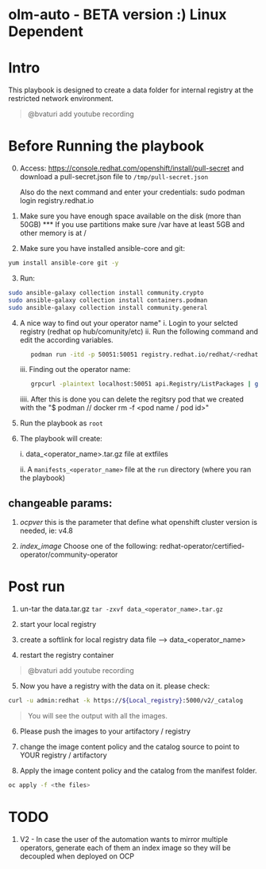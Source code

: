 # olm-auto - BETA version :) Linux Dependent
# Intro
This playbook is designed to create a data folder for internal registry at the restricted network environment.

> @bvaturi add youtube recording


# Before Running the playbook
0. Access: https://console.redhat.com/openshift/install/pull-secret and download a pull-secret.json file to `/tmp/pull-secret.json`
   
   Also do the next command and enter your credentials:
   sudo podman login registry.redhat.io
 

1. Make sure you have enough space available on the disk (more than 50GB)
   *** If you use partitions make sure /var have at least 5GB and other memory is at /

2. Make sure you have installed ansible-core and git:
```bash
yum install ansible-core git -y
```
3. Run:
```bash
sudo ansible-galaxy collection install community.crypto
sudo ansible-galaxy collection install containers.podman
sudo ansible-galaxy collection install community.general
```

4. A nice way to find out your operator name"
   i.    Login to your selcted registry (redhat op hub/comunity/etc)
   ii.   Run the following command and edit the according variables.
   ```bash
      podman run -itd -p 50051:50051 registry.redhat.io/redhat/<redhat/community/certified>-operator-index:v<major_ocp_version__example=4.9>
   ```
   iii.  Finding out the operator name:
   ```bash
      grpcurl -plaintext localhost:50051 api.Registry/ListPackages | grep <operator name or the part you know with an *>
   ```
   iiii. After this is done you can delete the regitsry pod that we created with the "$ podman // docker rm -f <pod name / pod id>"
   
5. Run the playbook as `root` 

6. The playbook will create:

    i. data_<operator_name>.tar.gz file at extfiles
  
    ii. A `manifests_<operator_name>` file at the `run` directory (where you ran the playbook)


  
## changeable params:
1. _ocpver_
    this is the parameter that define what openshift cluster version is needed, ie: v4.8

2. _index_image_
     Choose one of the following: redhat-operator/certified-operator/community-operator


# Post run

1. un-tar the data.tar.gz
`tar -zxvf data_<operator_name>.tar.gz`

2. start your local registry

3. create a softlink for local registry data file --> data_<operator_name>

4. restart the registry container

> @bvaturi add youtube recording


5. Now you have a registry with the data on it. please check:

```bash
curl -u admin:redhat -k https://${Local_registry}:5000/v2/_catalog 
```

> You will see the output with all the images.

6. Please push the images to your artifactory / registry

7. change the image content policy and the catalog source to point to YOUR registry / artifactory

8. Apply the image content policy and the catalog from the manifest folder.   
```bash
oc apply -f <the files> 
```

# TODO
1. V2 - In case the user of the automation wants to mirror multiple operators, generate each of them an index image so they will be decoupled when deployed on OCP
